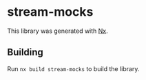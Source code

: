 # stream-mocks

This library was generated with [Nx](https://nx.dev).

## Building

Run `nx build stream-mocks` to build the library.

